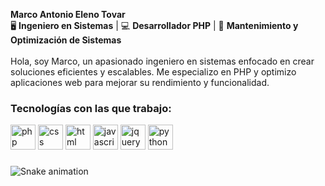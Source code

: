 <p align="left">
  <strong>Marco Antonio Eleno Tovar</strong><br>
  🖥️ <strong>Ingeniero en Sistemas</strong> | 💻 <strong>Desarrollador PHP</strong> | 🔧 <strong>Mantenimiento y Optimización de Sistemas</strong><br><br>
  Hola, soy Marco, un apasionado ingeniero en sistemas enfocado en crear soluciones eficientes y escalables. Me especializo en PHP y optimizo aplicaciones web para mejorar su rendimiento y funcionalidad.
</p>

###

<h3 align="left">Tecnologías con las que trabajo:</h3>

<div align="left">
  <img src="https://cdn.jsdelivr.net/gh/devicons/devicon/icons/php/php-original.svg" height="40" alt="php logo" />
  <img src="https://cdn.jsdelivr.net/gh/devicons/devicon/icons/css3/css3-original.svg" height="40" alt="css logo" />
  <img src="https://cdn.jsdelivr.net/gh/devicons/devicon/icons/html5/html5-original.svg" height="40" alt="html logo" />
  <img src="https://cdn.jsdelivr.net/gh/devicons/devicon/icons/javascript/javascript-original.svg" height="40" alt="javascript logo" />
  <img src="https://cdn.jsdelivr.net/gh/devicons/devicon/icons/jquery/jquery-original.svg" height="40" alt="jquery logo" />
  <img src="https://cdn.jsdelivr.net/gh/devicons/devicon/icons/python/python-original.svg" height="40" alt="python logo" />
</div>

###

<img src="https://raw.githubusercontent.com/M4RCOE/M4RCOE/output/snake.svg" alt="Snake animation" />
